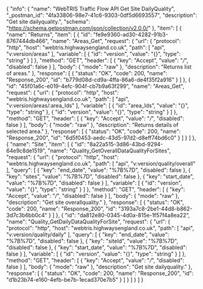 {
  "info": {
    "name": "WebTRIS Traffic Flow API Get Site DailyQuality",
    "_postman_id": "4fa33806-98e7-41c6-9303-0df5d6693557",
    "description": "Get site dailyquality.",
    "schema": "https://schema.getpostman.com/json/collection/v2.0.0/"
  },
  "item": [
    {
      "name": "Returns",
      "item": [
        {
          "id": "fe9e9360-ad30-4282-91b3-8767444db466",
          "name": "Areas_Get",
          "request": {
            "url": {
              "protocol": "http",
              "host": "webtris.highwaysengland.co.uk",
              "path": [
                "api",
                "v:version/areas"
              ],
              "variable": [
                {
                  "id": "version",
                  "value": "{}",
                  "type": "string"
                }
              ]
            },
            "method": "GET",
            "header": [
              {
                "key": "Accept",
                "value": "*/*",
                "disabled": false
              }
            ],
            "body": {
              "mode": "raw"
            },
            "description": "Returns list of areas."
          },
          "response": [
            {
              "status": "OK",
              "code": 200,
              "name": "Response_200",
              "id": "b779d08d-cd9a-4ffa-86a6-de4f35f2a916"
            }
          ]
        },
        {
          "id": "45f01a6c-e019-4efc-904f-cb7b9a63f299",
          "name": "Areas_Get",
          "request": {
            "url": {
              "protocol": "http",
              "host": "webtris.highwaysengland.co.uk",
              "path": [
                "api",
                "v:version/areas/:area_Ids"
              ],
              "variable": [
                {
                  "id": "area_Ids",
                  "value": "{}",
                  "type": "string"
                },
                {
                  "id": "version",
                  "value": "{}",
                  "type": "string"
                }
              ]
            },
            "method": "GET",
            "header": [
              {
                "key": "Accept",
                "value": "*/*",
                "disabled": false
              }
            ],
            "body": {
              "mode": "raw"
            },
            "description": "Returns details of selected area."
          },
          "response": [
            {
              "status": "OK",
              "code": 200,
              "name": "Response_200",
              "id": "6d5f0453-aedc-43d5-97d2-d8eff74bd6c0"
            }
          ]
        }
      ]
    },
    {
      "name": "Site",
      "item": [
        {
          "id": "8a22a515-3d86-43bd-9294-64e9c8de1519",
          "name": "Quality_GetOverallDataQualityForSites",
          "request": {
            "url": {
              "protocol": "http",
              "host": "webtris.highwaysengland.co.uk",
              "path": [
                "api",
                "v:version/quality/overall"
              ],
              "query": [
                {
                  "key": "end_date",
                  "value": "%7B%7D",
                  "disabled": false
                },
                {
                  "key": "sites",
                  "value": "%7B%7D",
                  "disabled": false
                },
                {
                  "key": "start_date",
                  "value": "%7B%7D",
                  "disabled": false
                }
              ],
              "variable": [
                {
                  "id": "version",
                  "value": "{}",
                  "type": "string"
                }
              ]
            },
            "method": "GET",
            "header": [
              {
                "key": "Accept",
                "value": "*/*",
                "disabled": false
              }
            ],
            "body": {
              "mode": "raw"
            },
            "description": "Get site overallquality."
          },
          "response": [
            {
              "status": "OK",
              "code": 200,
              "name": "Response_200",
              "id": "3193a7c8-2be1-44d8-b862-3d7c3b6bb0c4"
            }
          ]
        },
        {
          "id": "da812e80-0345-4d0a-815e-1f57f4a8ea22",
          "name": "Quality_GetDailyDataQualityForSite",
          "request": {
            "url": {
              "protocol": "http",
              "host": "webtris.highwaysengland.co.uk",
              "path": [
                "api",
                "v:version/quality/daily"
              ],
              "query": [
                {
                  "key": "end_date",
                  "value": "%7B%7D",
                  "disabled": false
                },
                {
                  "key": "siteId",
                  "value": "%7B%7D",
                  "disabled": false
                },
                {
                  "key": "start_date",
                  "value": "%7B%7D",
                  "disabled": false
                }
              ],
              "variable": [
                {
                  "id": "version",
                  "value": "{}",
                  "type": "string"
                }
              ]
            },
            "method": "GET",
            "header": [
              {
                "key": "Accept",
                "value": "*/*",
                "disabled": false
              }
            ],
            "body": {
              "mode": "raw"
            },
            "description": "Get site dailyquality."
          },
          "response": [
            {
              "status": "OK",
              "code": 200,
              "name": "Response_200",
              "id": "d1b23b74-e160-4efb-be7b-1ecad370e7b5"
            }
          ]
        }
      ]
    }
  ]
}